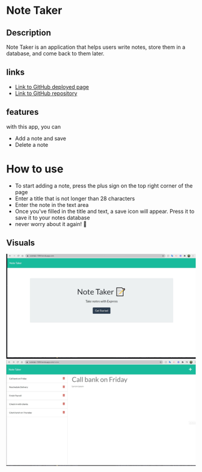 # Note Taker

## Description
Note Taker is an application that helps users write notes, store them in a database, and come back to them later.

## links 
- [Link to GitHub deployed page](https://makispear.github.io/Note-Taker/)
- [Link to GitHub repository](https://github.com/Makispear/Note-Taker)

## features
with this app, you can 
* Add a note and save
* Delete a note

# How to use 
- To start adding a note, press the plus sign on the top right corner of the page
- Enter a title that is not longer than 28 characters
- Enter the note in the text area
- Once you've filled in the title and text, a save icon will appear. Press it to save it to your notes database
- never worry about it again! 🙂

## Visuals
![Home page](public/assets/img/homePage.jpg?raw=true "Home page")
![Add note page](public/assets/img/notesPage.jpg?raw=true "Add notes page")